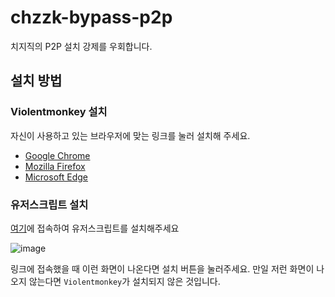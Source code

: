 # chzzk-bypass-p2p
치지직의 P2P 설치 강제를 우회합니다.
## 설치 방법
### Violentmonkey 설치
자신이 사용하고 있는 브라우저에 맞는 링크를 눌러 설치해 주세요.
* [Google Chrome](https://chrome.google.com/webstore/detail/violent-monkey/jinjaccalgkegednnccohejagnlnfdag)
* [Mozilla Firefox](https://addons.mozilla.org/firefox/addon/violentmonkey/)
* [Microsoft Edge](https://microsoftedge.microsoft.com/addons/detail/eeagobfjdenkkddmbclomhiblgggliao)

### 유저스크립트 설치
[여기](https://fastly.jsdelivr.net/gh/hui1601/chzzk-bypass-p2p@latest/chzzk.bypassp2p.user.js)에 접속하여 유저스크립트를 설치해주세요

![image](https://github.com/hui1601/chzzk-bypass-p2p/assets/143471793/8bac7fa1-6921-4e5e-b09d-bca0eb174163)

링크에 접속했을 때 이런 화면이 나온다면 설치 버튼을 눌러주세요.
만일 저런 화면이 나오지 않는다면 `Violentmonkey`가 설치되지 않은 것입니다.
